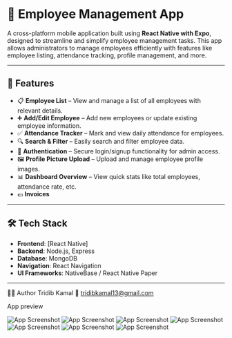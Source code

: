 # 📱 Employee Management App

A cross-platform mobile application built using **React Native with Expo**, designed to streamline and simplify employee management tasks. This app allows administrators to manage employees efficiently with features like employee listing, attendance tracking, profile management, and more.

---

## 🚀 Features

- 📋 **Employee List** – View and manage a list of all employees with relevant details.
- ➕ **Add/Edit Employee** – Add new employees or update existing employee information.
- ✅ **Attendance Tracker** – Mark and view daily attendance for employees.
- 🔍 **Search & Filter** – Easily search and filter employee data.
- 🔐 **Authentication** – Secure login/signup functionality for admin access.
- 🖼️ **Profile Picture Upload** – Upload and manage employee profile images.
- 📊 **Dashboard Overview** – View quick stats like total employees, attendance rate, etc.
- 💶 **Invoices**

---

## 🛠️ Tech Stack

- **Frontend**: [React Native]
- **Backend**: Node.js, Express 
- **Database**: MongoDB 
- **Navigation**: React Navigation
- **UI Frameworks**: NativeBase / React Native Paper 

---


👨‍💻 Author
Tridib Kamal
📧 tridibkamal13@gmail.com



App preview

![App Screenshot](./App_Preview/home.jpg)
![App Screenshot](./App_Preview/EmployeeList.jpg)
![App Screenshot](./App_Preview/EmployeeResister.jpg)
![App Screenshot](./App_Preview/EmployeeUpdate.jpg)
![App Screenshot](./App_Preview/AttendanceCreate.jpg)
![App Screenshot](./App_Preview/Attendance.jpg)
![App Screenshot](./App_Preview/InvoiceGenerate.jpg)


